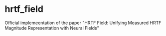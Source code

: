 # hrtf_field

Official implemeentation of the paper "HRTF Field: Unifying Measured HRTF Magnitude Representation with Neural Fields"


